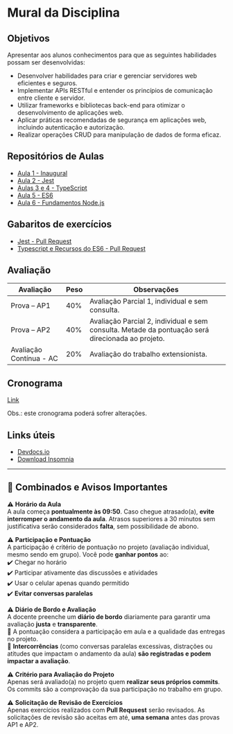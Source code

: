 # Mural da Disciplina

## Objetivos

Apresentar aos alunos conhecimentos para que as seguintes habilidades possam ser desenvolvidas:


- Desenvolver habilidades para criar e gerenciar servidores web eficientes e seguros.
- Implementar APIs RESTful e entender os princípios de comunicação entre cliente e servidor.
- Utilizar frameworks e bibliotecas back-end para otimizar o desenvolvimento de aplicações web.
- Aplicar práticas recomendadas de segurança em aplicações web, incluindo autenticação e autorização.
- Realizar operações CRUD para manipulação de dados de forma eficaz.

## Repositórios de Aulas

- [Aula 1 - Inaugural](https://github.com/ibmec-bh-pcd-1/pcd2-aula1-inaugural)
- [Aula 2 - Jest](https://github.com/ibmec-bh-3-periodo/pcd2-aula2-jest)
- [Aulas 3 e 4 - TypeScript](https://github.com/ibmec-bh-3-periodo/pcd2-aula3-aula4-introducao-typescript)
- [Aula 5 - ES6](https://github.com/ibmec-bh-3-periodo/pcd2-aula5-es6-js)
- [Aula 6 - Fundamentos Node.js](https://github.com/ibmec-bh-3-periodo/pcd2-aula6-node-fundamentos)

## Gabaritos de exercícios

- [Jest - Pull Request](https://github.com/ibmec-bh-3-periodo/pcd2-ex1-jest/pull/1)
- [Typescript e Recursos do ES6 - Pull Request](https://github.com/ibmec-bh-3-periodo/pcd2-ex2-typescript/pull/1)


## Avaliação

| Avaliação             | Peso | Observações                                                           |
|-----------------------|------|-----------------------------------------------------------------------|
| Prova – AP1           | 40%  | Avaliação Parcial 1, individual e sem consulta.                       |
| Prova – AP2           | 40%  | Avaliação Parcial 2, individual e sem consulta. Metade da pontuação será direcionada ao projeto. |
| Avaliação Contínua - AC | 20%  | Avaliação do trabalho extensionista.                                  |

## Cronograma

[Link](https://docs.google.com/spreadsheets/d/1mORGaIHI-ap8VJgfxQAoPhXQkQccYxLNiKFaIlF5nFw/edit?usp=sharing)

Obs.: este cronograma poderá sofrer alterações.

## Links úteis

- [Devdocs.io](https://devdocs.io)
- [Download Insomnia](https://insomnia.rest)

---

## **📌 Combinados e Avisos Importantes**  

⚠️ **Horário da Aula**  
A aula começa **pontualmente às 09:50**. Caso chegue atrasado(a), **evite interromper o andamento da aula**. Atrasos superiores a 30 minutos sem justificativa serão considerados **falta**, sem possibilidade de abono.  

⚠️ **Participação e Pontuação**  
A participação é critério de pontuação no projeto (avaliação individual, mesmo sendo em grupo). Você pode **ganhar pontos** ao:  
✔️ Chegar no horário  
✔️ Participar ativamente das discussões e atividades  
✔️ Usar o celular apenas quando permitido  
✔️ **Evitar conversas paralelas**  

⚠️ **Diário de Bordo e Avaliação**  
A docente preenche um **diário de bordo** diariamente para garantir uma avaliação **justa** e **transparente**.  
📌 A pontuação considera a participação em aula e a qualidade das entregas no projeto.  
📌 **Intercorrências** (como conversas paralelas excessivas, distrações ou atitudes que impactam o andamento da aula) **são registradas e podem impactar a avaliação**.  

⚠️ **Critério para Avaliação do Projeto**  
Apenas será avaliado(a) no projeto quem **realizar seus próprios commits**. Os commits são a comprovação da sua participação no trabalho em grupo.

⚠️ **Solicitação de Revisão de Exercícios**  
Apenas exercícios realizados com **Pull Requsest** serão revisados. As solicitações de revisão são aceitas em até, **uma semana** antes das provas AP1 e AP2.
